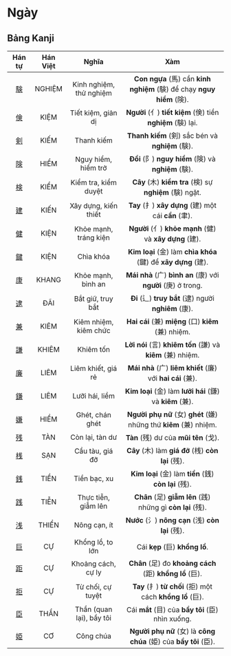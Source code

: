 # Ngày

## Bảng Kanji

| Hán tự | Hán Việt | Nghĩa | Xàm |
| :---: | :---: | :---: | :---: |
| [<span class="stroke-order">験</span>](https://mazii.net/vi-VN/search/kanji/javi/%E9%A8%93) | NGHIỆM | Kinh nghiệm, thử nghiệm | **Con ngựa** (馬) cần **kinh nghiệm** (験) để chạy **nguy hiểm** (険). |
| [<span class="stroke-order">倹</span>](https://mazii.net/vi-VN/search/kanji/javi/%E5%80%B9) | KIỆM | Tiết kiệm, giản dị | **Người** (亻) **tiết kiệm** (倹) tiền **nghiệm** (験) lại. |
| [<span class="stroke-order">剣</span>](https://mazii.net/vi-VN/search/kanji/javi/%E5%89%A3) | KIẾM | Thanh kiếm | **Thanh kiếm** (剣) sắc bén và **nghiệm** (験). |
| [<span class="stroke-order">険</span>](https://mazii.net/vi-VN/search/kanji/javi/%E9%99%BA) | HIỂM | Nguy hiểm, hiểm trở | **Đồi** (阝) **nguy hiểm** (険) và **nghiệm** (験). |
| [<span class="stroke-order">検</span>](https://mazii.net/vi-VN/search/kanji/javi/%E6%A4%9C) | KIỂM | Kiểm tra, kiểm duyệt | **Cây** (木) **kiểm tra** (検) sự **nghiệm** (験) ngặt. |
| [<span class="stroke-order">建</span>](https://mazii.net/vi-VN/search/kanji/javi/%E5%BB%BA) | KIẾN | Xây dựng, kiến thiết | **Tay** (扌) **xây dựng** (建) một cái **cần** (聿). |
| [<span class="stroke-order">健</span>](https://mazii.net/vi-VN/search/kanji/javi/%E5%81%A5) | KIỆN | Khỏe mạnh, tráng kiện | **Người** (亻) **khỏe mạnh** (健) và **xây dựng** (建). |
| [<span class="stroke-order">鍵</span>](https://mazii.net/vi-VN/search/kanji/javi/%E9%8D%B5) | KIỆN | Chìa khóa | **Kim loại** (金) làm **chìa khóa** (鍵) để **xây dựng** (建). |
| [<span class="stroke-order">康</span>](https://mazii.net/vi-VN/search/kanji/javi/%E5%BA%B7) | KHANG | Khỏe mạnh, bình an | **Mái nhà** (广) **bình an** (康) với **người** (庚) ở trong. |
| [<span class="stroke-order">逮</span>](https://mazii.net/vi-VN/search/kanji/javi/%E9%80%AE) | ĐÃI | Bắt giữ, truy bắt | **Đi** (辶) **truy bắt** (逮) người **nghiêm** (康). |
| [<span class="stroke-order">兼</span>](https://mazii.net/vi-VN/search/kanji/javi/%E5%85%BC) | KIÊM | Kiêm nhiệm, kiêm chức | **Hai cái** (兼) **miệng** (口) **kiêm** (兼) nhiệm. |
| [<span class="stroke-order">謙</span>](https://mazii.net/vi-VN/search/kanji/javi/%E8%AC%99) | KHIÊM | Khiêm tốn | **Lời nói** (言) **khiêm tốn** (謙) và **kiêm** (兼) nhiệm. |
| [<span class="stroke-order">廉</span>](https://mazii.net/vi-VN/search/kanji/javi/%E5%BB%89) | LIÊM | Liêm khiết, giá rẻ | **Mái nhà** (广) **liêm khiết** (廉) với **hai cái** (兼). |
| [<span class="stroke-order">鎌</span>](https://mazii.net/vi-VN/search/kanji/javi/%E9%8E%8C) | LIÊM | Lưỡi hái, liềm | **Kim loại** (金) làm **lưỡi hái** (鎌) và **kiêm** (兼). |
| [<span class="stroke-order">嫌</span>](https://mazii.net/vi-VN/search/kanji/javi/%E5%AB%8C) | HIỀM | Ghét, chán ghét | **Người phụ nữ** (女) **ghét** (嫌) những thứ **kiêm** (兼) nhiệm. |
| [<span class="stroke-order">残</span>](https://mazii.net/vi-VN/search/kanji/javi/%E6%AE%8B) | TÀN | Còn lại, tàn dư | **Tàn** (残) dư của **mũi tên** (戈). |
| [<span class="stroke-order">桟</span>](https://mazii.net/vi-VN/search/kanji/javi/%E6%A1%9F) | SẠN | Cầu tàu, giá đỡ | **Cây** (木) làm **giá đỡ** (桟) **còn lại** (残). |
| [<span class="stroke-order">銭</span>](https://mazii.net/vi-VN/search/kanji/javi/%E9%8A%AD) | TIỀN | Tiền bạc, xu | **Kim loại** (金) làm **tiền** (銭) **còn lại** (残). |
| [<span class="stroke-order">践</span>](https://mazii.net/vi-VN/search/kanji/javi/%E8%B7%B5) | TIỄN | Thực tiễn, giẫm lên | **Chân** (足) **giẫm lên** (践) những gì **còn lại** (残). |
| [<span class="stroke-order">浅</span>](https://mazii.net/vi-VN/search/kanji/javi/%E6%B5%85) | THIỂN | Nông cạn, ít | **Nước** (氵) **nông cạn** (浅) **còn lại** (残). |
| [<span class="stroke-order">巨</span>](https://mazii.net/vi-VN/search/kanji/javi/%E5%B7%A8) | CỰ | Khổng lồ, to lớn | Cái **kẹp** (巨) **khổng lồ**. |
| [<span class="stroke-order">距</span>](https://mazii.net/vi-VN/search/kanji/javi/%E8%B7%9D) | CỰ | Khoảng cách, cự ly | **Chân** (足) đo **khoảng cách** (距) **khổng lồ** (巨). |
| [<span class="stroke-order">拒</span>](https://mazii.net/vi-VN/search/kanji/javi/%E6%8B%92) | CỰ | Từ chối, cự tuyệt | **Tay** (扌) **từ chối** (拒) một cách **khổng lồ** (巨). |
| [<span class="stroke-order">臣</span>](https://mazii.net/vi-VN/search/kanji/javi/%E8%87%A3) | THẦN | Thần (quan lại), bầy tôi | Cái **mắt** (目) của **bầy tôi** (臣) nhìn xuống. |
| [<span class="stroke-order">姫</span>](https://mazii.net/vi-VN/search/kanji/javi/%E5%A7%AB) | CƠ | Công chúa | **Người phụ nữ** (女) là **công chúa** (姫) của **bầy tôi** (臣). |

